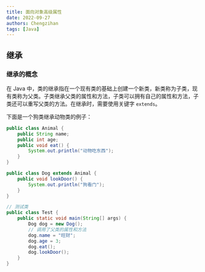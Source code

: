 ```yaml
---
title: 面向对象高级属性
date: 2022-09-27
authors: Chengzihan
tags: [Java]
---
```

## 继承

### 继承的概念

在 Java 中，类的继承指在一个现有类的基础上创建一个新类，新类称为子类，现有类称为父类。子类继承父类的属性和方法，子类可以拥有自己的属性和方法，子类还可以重写父类的方法。在继承时，需要使用关键字 `extends`。  

下面是一个狗类继承动物类的例子：

```java
public class Animal {
    public String name;
    public int age;
    public void eat() {
        System.out.println("动物吃东西");
    }
}

public class Dog extends Animal {
    public void lookDoor() {
        System.out.println("狗看门");
    }
}

// 测试类
public class Test {
    public static void main(String[] args) {
        Dog dog = new Dog();
        // 调用了父类的属性和方法
        dog.name = "旺财";
        dog.age = 3;
        dog.eat();
        dog.lookDoor();
    }
}
```
